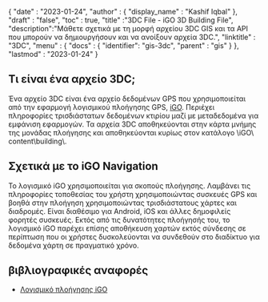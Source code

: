 {
  "date" : "2023-01-24",
  "author" : {
    "display_name" : "Kashif Iqbal"
},
  "draft" : "false",
  "toc" : true,
  "title" :"3DC File - iGO 3D Building File",
  "description":"Μάθετε σχετικά με τη μορφή αρχείου 3DC GIS και τα API που μπορούν να δημιουργήσουν και να ανοίξουν αρχεία 3DC.",
  "linktitle" : "3DC",
  "menu" : {
    "docs" : {
      "identifier": "gis-3dc",
      "parent" : "gis"
}
},
  "lastmod" : "2023-01-24"
}

## Τι είναι ένα αρχείο 3DC;

Ένα αρχείο 3DC είναι ένα αρχείο δεδομένων GPS που χρησιμοποιείται από την εφαρμογή λογισμικού πλοήγησης GPS, [iGO](https://en.wikipedia.org/wiki/IGO_(software)). Περιέχει πληροφορίες τρισδιάστατων δεδομένων κτιρίου μαζί με μεταδεδομένα για εμφάνιση εφαρμογών. Τα αρχεία 3DC αποθηκεύονται στην κάρτα μνήμης της μονάδας πλοήγησης και αποθηκεύονται κυρίως στον κατάλογο \​iGO\​content\​building\​.

## Σχετικά με το iGO Navigation

Το λογισμικό iGO χρησιμοποιείται για σκοπούς πλοήγησης. Λαμβάνει τις πληροφορίες τοποθεσίας του χρήστη χρησιμοποιώντας συσκευές GPS και βοηθά στην πλοήγηση χρησιμοποιώντας τρισδιάστατους χάρτες και διαδρομές. Είναι διαθέσιμο για Android, iOS και άλλες δημοφιλείς φορητές συσκευές. Εκτός από τις δυνατότητες πλοήγησής του, το λογισμικό iGO παρέχει επίσης αποθήκευση χαρτών εκτός σύνδεσης σε περίπτωση που οι χρήστες δυσκολεύονται να συνδεθούν στο διαδίκτυο για δεδομένα χάρτη σε πραγματικό χρόνο.

## βιβλιογραφικές αναφορές

* [Λογισμικό πλοήγησης iGO](https://en.wikipedia.org/wiki/IGO_(software))


